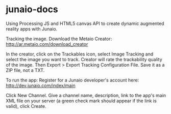 junaio-docs
===========
Using Processing JS and HTML5 canvas API to create dynamic augmented reality apps with Junaio.

Tracking the image.
Download the Metaio Creator: http://ar.metaio.com/download_creator

In the creator, click on the Trackables icon, select Image Tracking and select the image you want to track. Creator will rate the trackability quality of the image. Then Export > Export Tracking Configuration File. Save it as a ZIP file, not a TXT.

To run the app:
Register for a Junaio developer's account here:
http://dev.junaio.com/index/main

Click New Channel.
Give a channel name, description, link to the app's main XML file on your server (a green check mark should appear if the link is valid), click Create.

 



